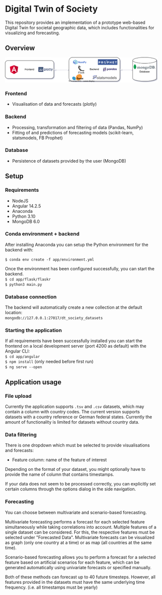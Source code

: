 # Digital Twin of Society

This repository provides an implementation of a prototype web-based Digital Twin for societal geographic data, which includes functionalities for visualizing and forecasting.

## Overview

![](./dtsociety_a_w.svg?sanitize=true)

### Frontend

- Visualisation of data and forecasts (plotly)

### Backend

- Processing, transformation and filtering of data (Pandas, NumPy)
- Fitting of and predictions of forecasting models (scikit-learn, statsmodels, FB Prophet)

### Database

- Persistence of datasets provided by the user (MongoDB)

## Setup

### Requirements

- NodeJS
- Angular 14.2.5
- Anaconda
- Python 3.10
- MongoDB 6.0

### Conda environment + backend

After installing Anaconda you can setup the Python environment for the backend with:

`$ conda env create -f app/environment.yml`

Once the environment has been configured successfully, you can start the backend.  
`$ cd app/flask/flaskr `  
`$ python3 main.py`

### Database connection

The backend will automatically create a new collection at the default location:  
`mongodb://127.0.0.1:27017/dt_society_datasets`

### Starting the application

If all requirements have been successfully installed you can start the frontend on a local development server (port 4200 as default) with the Angular CLI:  
`$ cd app/angular`  
`$ npm install` (only needed before first run)  
`$ ng serve --open`

## Application usage

### File upload

Currently the application supports `.tsv` and `.csv` datasets, which may contain a column with country codes.
The current version supports datasets with a country reference or German federal states.
Currently the amount of functionality is limited for datasets without country data.

### Data filtering

There is one dropdown which must be selected to provide visualisations and forecasts:

- Feature column: name of the feature of interest

Depending on the format of your dataset, you might optionally have to provide the name of column that contains timestamps.

If your data does not seem to be processed correctly, you can explicitly set certain columns through the options dialog in the side navigation.

### Forecasting

You can choose between multivariate and scenario-based forecasting.

Multivariate forecasting performs a forecast for each selected feature simultaneously while taking correlations into account.
Multiple features of a single dataset can be considered. For this, the respective features must be selected under "Forecasted Data".
Multivariate forecasts can be visualized as graph (only one country at a time) or as map (all countries at the same time).

Scenario-based forecasting allows you to perform a forecast for a selected feature based on artificial scenarios for each feature, which can be generated automatically using univariate forecasts or specified manually.

Both of these methods can forecast up to 40 future timesteps. However, all features provided in the datasets must have the same underlying time frequency. (i.e. all timestamps must be yearly)

